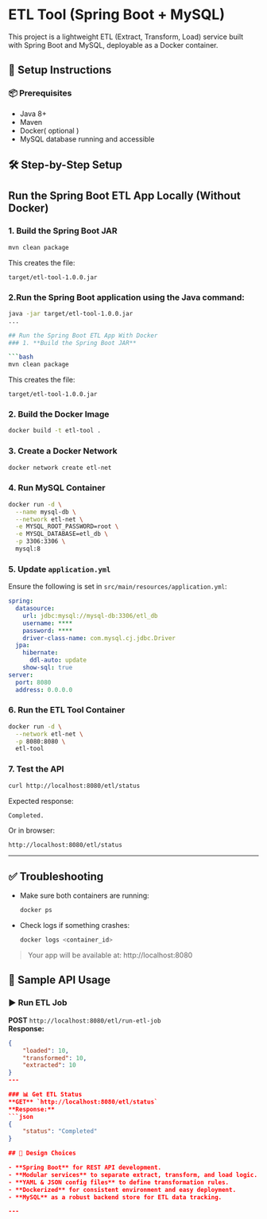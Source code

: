 # ETL Tool (Spring Boot + MySQL)

This project is a lightweight ETL (Extract, Transform, Load) service built with Spring Boot and MySQL, deployable as a Docker container.

## 🚀 Setup Instructions

### 📦 Prerequisites
- Java 8+
- Maven
- Docker( optional )
- MySQL database running and accessible

## 🛠 Step-by-Step Setup
## Run the Spring Boot ETL App Locally (Without Docker)
### 1. **Build the Spring Boot JAR**
```bash
mvn clean package
```
This creates the file:
```
target/etl-tool-1.0.0.jar
```
### 2.Run the Spring Boot application using the Java command:
```bash
java -jar target/etl-tool-1.0.0.jar
...

## Run the Spring Boot ETL App With Docker
### 1. **Build the Spring Boot JAR**

```bash
mvn clean package
```
This creates the file:
```
target/etl-tool-1.0.0.jar
```
### 2. **Build the Docker Image**
```bash
docker build -t etl-tool .
```

### 3. **Create a Docker Network**

```bash
docker network create etl-net
```

### 4. **Run MySQL Container**

```bash
docker run -d \
  --name mysql-db \
  --network etl-net \
  -e MYSQL_ROOT_PASSWORD=root \
  -e MYSQL_DATABASE=etl_db \
  -p 3306:3306 \
  mysql:8
```

### 5. **Update `application.yml`**

Ensure the following is set in `src/main/resources/application.yml`:
```yaml
spring:
  datasource:
    url: jdbc:mysql://mysql-db:3306/etl_db
    username: ****
    password: ****
    driver-class-name: com.mysql.cj.jdbc.Driver
  jpa:
    hibernate:
      ddl-auto: update
    show-sql: true
server:
  port: 8080
  address: 0.0.0.0
```

### 6. **Run the ETL Tool Container**

```bash
docker run -d \
  --network etl-net \
  -p 8080:8080 \
  etl-tool
```

### 7. **Test the API**

```bash
curl http://localhost:8080/etl/status
```

Expected response:
```
Completed.
```
Or in browser:
```
http://localhost:8080/etl/status
```
---

## ✅ Troubleshooting

- Make sure both containers are running:  
  ```bash
  docker ps
  ```

- Check logs if something crashes:  
  ```bash
  docker logs <container_id>

> Your app will be available at: http://localhost:8080

## 🔁 Sample API Usage

### ▶️ Run ETL Job
**POST** `http://localhost:8080/etl/run-etl-job`  
**Response:**
```json
{
    "loaded": 10,
    "transformed": 10,
    "extracted": 10
}
---

### 📊 Get ETL Status
**GET** `http://localhost:8080/etl/status`  
**Response:**
```json
{
    "status": "Completed"
}

## 🧠 Design Choices

- **Spring Boot** for REST API development.
- **Modular services** to separate extract, transform, and load logic.
- **YAML & JSON config files** to define transformation rules.
- **Dockerized** for consistent environment and easy deployment.
- **MySQL** as a robust backend store for ETL data tracking.

---
